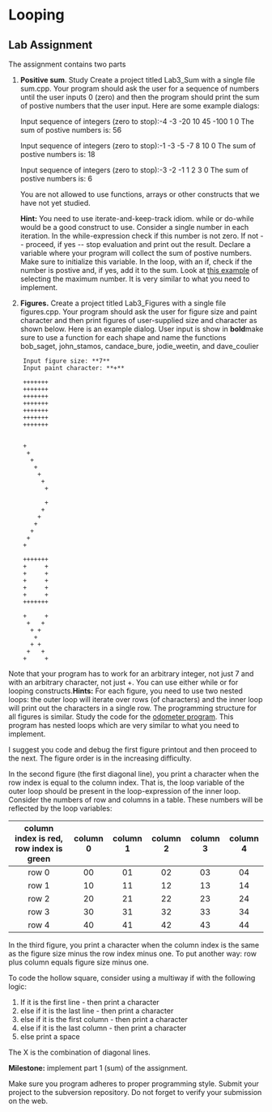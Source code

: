 # Looping

## Lab Assignment

The assignment contains two parts

1. **Positive sum**. Study Create a project titled Lab3_Sum with a single file sum.cpp. Your program should ask the user for a sequence of numbers until the user inputs 0 (zero) and then the program should print the sum of postive numbers that the user input. Here are some example dialogs:

   Input sequence of integers (zero to stop):-4 -3 -20 10 45 -100 1 0
   The sum of postive numbers is: 56

   Input sequence of integers (zero to stop):-1 -3 -5 -7 8 10 0
   The sum of postive numbers is: 18

   Input sequence of integers (zero to stop):-3 -2 -1 1 2 3 0
   The sum of postive numbers is: 6

   You are not allowed to use functions, arrays or other constructs that we have not yet studied.

   **Hint:** You need to use iterate-and-keep-track idiom. while or do-while would be a good construct to use. Consider a single number in each iteration. In the while\-expression check if this number is not zero. If not -- proceed, if yes -- stop evaluation and print out the result. Declare a variable where your program will collect the sum of postive numbers. Make sure to initialize this variable. In the loop, with an if, check if the number is postive and, if yes, add it to the sum. Look at [this example](https://web.cs.kent.edu/~mbektic/Labs/Lab3/max.cpp) of selecting the maximum number. It is very similar to what you need to implement.

2. **Figures.** Create a project titled Lab3_Figures with a single file figures.cpp. Your program should ask the user for figure size and paint character and then print figures of user-supplied size and character as shown below. Here is an example dialog. User input is show in **bold**make sure to use a function for each shape and name the functions bob_saget, john_stamos, candace_bure, jodie_weetin, and dave_coulier

```
    Input figure size: **7**
    Input paint character: **+**

    +++++++
    +++++++
    +++++++
    +++++++
    +++++++
    +++++++
    +++++++


    +
     +
      +
       +
        +
         +
          +

          +
         +
        +
       +
      +
     +
    +

    +++++++
    +     +
    +     +
    +     +
    +     +
    +     +
    +++++++

    +     +
     +   +
      + +
       +
      + +
     +   +
    +     +
```

Note that your program has to work for an arbitrary integer, not just 7 and with an arbitrary character, not just +. You can use either while or for looping constructs.**Hints:** For each figure, you need to use two nested loops: the outer loop will iterate over rows (of characters) and the inner loop will print out the characters in a single row. The programming structure for all figures is similar. Study the code for the [odometer program](https://web.cs.kent.edu/~mbektic/Labs/Lab3/odometer.cpp). This program has nested loops which are very similar to what you need to implement.

I suggest you code and debug the first figure printout and then proceed to the next. The figure order is in the increasing difficulty.

In the second figure (the first diagonal line), you print a character when the row index is equal to the column index. That is, the loop variable of the outer loop should be present in the loop-expression of the inner loop. Consider the numbers of row and columns in a table. These numbers will be reflected by the loop variables:

| column index is red, row index is green | column 0 | column 1 | column 2 | column 3 | column 4 |
| :-------------------------------------: | :------: | :------: | :------: | :------: | :------: |
|                  row 0                  |    00    |    01    |    02    |    03    |    04    |
|                  row 1                  |    10    |    11    |    12    |    13    |    14    |
|                  row 2                  |    20    |    21    |    22    |    23    |    24    |
|                  row 3                  |    30    |    31    |    32    |    33    |    34    |
|                  row 4                  |    40    |    41    |    42    |    43    |    44    |

In the third figure, you print a character when the column index is the same as the figure size minus the row index minus one. To put another way: row plus column equals figure size minus one.

To code the hollow square, consider using a multiway if with the following logic:

1. If it is the first line - then print a character
2. else if it is the last line - then print a character
3. else if it is the first column - then print a character
4. else if it is the last column - then print a character
5. else print a space

The X is the combination of diagonal lines.

**Milestone:** implement part 1 (sum) of the assignment.

Make sure you program adheres to proper programming style. Submit your project to the subversion repository. Do not forget to verify your submission on the web.
